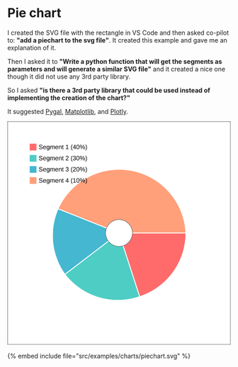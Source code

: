 # Pie chart


I created the SVG file with the rectangle in VS Code and then asked co-pilot to: **"add a piechart to the svg file"**.
It created this example and gave me an explanation of it.

Then I asked it to **"Write a python function that will get the segments as parameters and will generate a similar SVG file"** and it created a nice one
though it did not use any 3rd party library.

So I asked **"is there a 3rd party library that could be used instead of implementing the creation of the chart?"**

It suggested [Pygal](https://www.pygal.org/en/stable/), [Matplotlib](https://matplotlib.org/), and [Plotly](https://plotly.com/python/).

![Stacked](../examples/charts/piechart.svg)

{% embed include file="src/examples/charts/piechart.svg" %}

